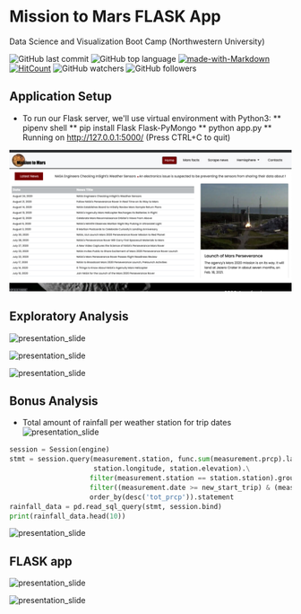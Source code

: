 # Mission to Mars FLASK App

Data Science and Visualization Boot Camp (Northwestern University)

![GitHub last commit](https://img.shields.io/github/last-commit/OlegRyzhkov2020/sqlalchemy-challenge)
![GitHub top language](https://img.shields.io/github/languages/top/OlegRyzhkov2020/sqlalchemy-challenge)
[![made-with-Markdown](https://img.shields.io/badge/Made%20with-Markdown-1f425f.svg)](http://commonmark.org)
[![HitCount](http://hits.dwyl.com/OlegRyzhkov2020/oil-project.svg)](http://hits.dwyl.com/OlegRyzhkov2020/sqlalchemy-challenge)
![GitHub watchers](https://img.shields.io/github/watchers/OlegRyzhkov2020/sql-challenge?label=Watch&style=social)
![GitHub followers](https://img.shields.io/github/followers/OlegRyzhkov2020?label=Follow&style=social)

## Application Setup
* To run our Flask server, we'll use virtual environment with Python3:
** pipenv shell
** pip install Flask Flask-PyMongo
** python app.py
** Running on http://127.0.0.1:5000/ (Press CTRL+C to quit)


![home_page](static/Home_page.png)

## Exploratory Analysis

![presentation_slide](images/box_plot.png)

![presentation_slide](images/prcp_analysis.png)

![presentation_slide](images/tobs_analysis.png)

## Bonus Analysis
* Total amount of rainfall per weather station for trip dates
![presentation_slide](images/bonus_query.png)

```python
session = Session(engine)
stmt = session.query(measurement.station, func.sum(measurement.prcp).label('tot_prcp'), station.name, station.latitude,
                     station.longitude, station.elevation).\
                    filter(measurement.station == station.station).group_by(measurement.station).\
                    filter((measurement.date >= new_start_trip) & (measurement.date <= new_end_trip) ).\
                    order_by(desc('tot_prcp')).statement
rainfall_data = pd.read_sql_query(stmt, session.bind)
print(rainfall_data.head(10))
```

![presentation_slide](images/daily_rainfall.png)

## FLASK app

![presentation_slide](images/stations_page.png)

![presentation_slide](images/period_page.png)
